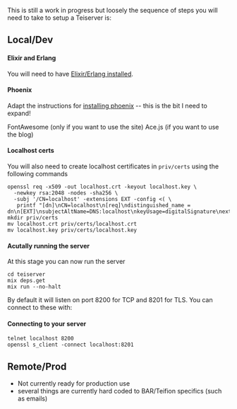 This is still a work in progress but loosely the sequence of steps you will need to take to setup a Teiserver is:

## Local/Dev
#### Elixir and Erlang
You will need to have [Elixir/Erlang installed](https://elixir-lang.org/install.html). 

#### Phoenix
Adapt the instructions for [installing phoenix](https://hexdocs.pm/phoenix/up_and_running.html) -- this is the bit I need to expand!

FontAwesome (only if you want to use the site)
Ace.js (if you want to use the blog)

#### Localhost certs
You will also need to create localhost certificates in `priv/certs` using the following commands

```
openssl req -x509 -out localhost.crt -keyout localhost.key \
  -newkey rsa:2048 -nodes -sha256 \
  -subj '/CN=localhost' -extensions EXT -config <( \
   printf "[dn]\nCN=localhost\n[req]\ndistinguished_name = dn\n[EXT]\nsubjectAltName=DNS:localhost\nkeyUsage=digitalSignature\nextendedKeyUsage=serverAuth")
mkdir priv/certs
mv localhost.crt priv/certs/localhost.crt
mv localhost.key priv/certs/localhost.key
```

#### Acutally running the server
At this stage you can now run the server
```
cd teiserver
mix deps.get
mix run --no-halt
```

By default it will listen on port 8200 for TCP and 8201 for TLS. You can connect to these with:

#### Connecting to your server
```
telnet localhost 8200
openssl s_client -connect localhost:8201
```

## Remote/Prod
- Not currently ready for production use
- several things are currently hard coded to BAR/Teifion specifics (such as emails)
